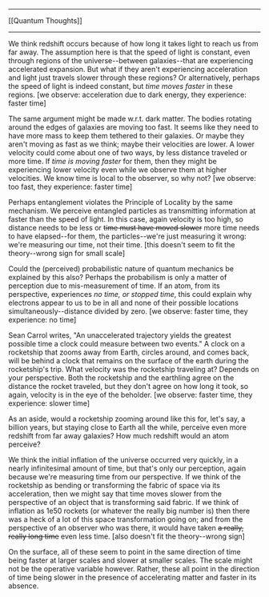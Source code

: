 ***
[[Quantum Thoughts]]
***

We think redshift occurs because of how long it takes light to reach us from far away.  The assumption here is that the speed of light is constant, even through regions of the universe--between galaxies--that are experiencing accelerated expansion.  But what if they aren't experiencing acceleration and light just travels slower through these regions?  Or alternatively, perhaps the speed of light is indeed constant, but *time moves faster* in these regions. [we observe: acceleration due to dark energy, they experience: faster time]

The same argument might be made w.r.t. dark matter.  The bodies rotating around the edges of galaxies are moving too fast.  It seems like they need to have more mass to keep them tethered to their galaxies.  Or maybe they aren't moving as fast as we think; maybe their velocities are lower.  A lower velocity could come about one of two ways, by less distance traveled or more time.  If *time is moving faster* for them, then they might be experiencing lower velocity even while we observe them at higher velocities.  We know time is local to the observer, so why not? [we observe: too fast, they experience: faster time]

Perhaps entanglement violates the Principle of Locality by the same mechanism.  We perceive entangled particles as transmitting information at faster than the speed of light.  In this case, again velocity is too high, so distance needs to be less or ~~time must have moved slower~~ more time needs to have elapsed--for them, the particles--we're just measuring it wrong: we're measuring our time, not their time. [this doesn't seem to fit the theory--wrong sign for small scale]

Could the (perceived) probabilistic nature of quantum mechanics be explained by this also?  Perhaps the probabilism is only a matter of perception due to mis-measurement of time.  If an atom, from its perspective, experiences *no time, or stopped time*, this could explain why electrons appear to us to be in all and none of their possible locations simultaneously--distance divided by zero. [we observe: faster time, they experience: no time]

Sean Carrol writes, "An unaccelerated trajectory yields the greatest possible time a clock could measure between two events."  A clock on a rocketship that zooms away from Earth, circles around, and comes back, will be behind a clock that remains on the surface of the earth during the rocketship's trip.  What velocity was the rocketship traveling at?  Depends on your perspective.  Both the rocketship and the earthling agree on the distance the rocket traveled, but they don't agree on how long it took, so again, velocity is in the eye of the beholder. [we observe: faster time, they experience: slower time]

As an aside, would a rocketship zooming around like this for, let's say, a billion years, but staying close to Earth all the while, perceive even more redshift from far away galaxies?  How much redshift would an atom perceive?

We think the initial inflation of the universe occurred very quickly, in a nearly infinitesimal amount of time, but that's only our perception, again because we're measuring time from our perspective.  If we think of the rocketship as bending or transforming the fabric of space via its acceleration, then we might say that time moves slower from the perspective of an object that is transforming said fabric.  If we think of inflation as 1e50 rockets (or whatever the really big number is) then there was a heck of a lot of this space transformation going on; and from the perspective of an observer who was there, it would have taken ~~a really, really long time~~ even less time. [also doesn't fit the theory--wrong sign]

On the surface, all of these seem to point in the same direction of time being faster at larger scales and slower at smaller scales.  The scale might not be the operative variable however.  Rather, these all point in the direction of time being slower in the presence of accelerating matter and faster in its absence.
